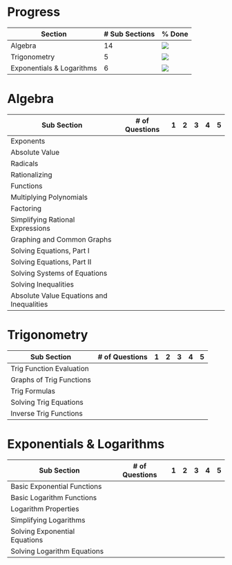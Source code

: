 # Progress

| Section | # Sub Sections | % Done |
|---------|-------------|--------|
| Algebra | 14 | ![](http://progressed.io/bar/71) |
| Trigonometry | 5 | ![](http://progressed.io/bar/60) |
| Exponentials & Logarithms | 6 | ![](http://progressed.io/bar/0) |

# Algebra

| Sub Section | # of Questions | 1 | 2 | 3 | 4 | 5 |
|-------------|----------------|---|---|---|---|---|
| Exponents |  |  |  |  |  |  |
| Absolute Value |  |  |  |  |  |  |
| Radicals |  |  |  |  |  |  |
| Rationalizing |  |  |  |  |  |  |
| Functions |  |  |  |  |  |  |
| Multiplying Polynomials |  |  |  |  |  |  |
| Factoring |  |  |  |  |  |  |
| Simplifying Rational Expressions |  |  |  |  |  |  |
| Graphing and Common Graphs |  |  |  |  |  |  |
| Solving Equations, Part I |  |  |  |  |  |  |
| Solving Equations, Part II |  |  |  |  |  |  |
| Solving Systems of Equations |  |  |  |  |  |  |
| Solving Inequalities |  |  |  |  |  |  |
| Absolute Value Equations and Inequalities |  |  |  |  |  |  |

# Trigonometry

| Sub Section | # of Questions | 1 | 2 | 3 | 4 | 5 |
|-------------|----------------|---|---|---|---|---|
| Trig Function Evaluation |  |  |  |  |  |  |
| Graphs of Trig Functions |  |  |  |  |  |  |
| Trig Formulas |  |  |  |  |  |  |
| Solving Trig Equations |  |  |  |  |  |  |
| Inverse Trig Functions |  |  |  |  |  |  |

# Exponentials & Logarithms

| Sub Section | # of Questions | 1 | 2 | 3 | 4 | 5 |
|-------------|----------------|---|---|---|---|---|
| Basic Exponential Functions |  |  |  |  |  |  |
| Basic Logarithm Functions |  |  |  |  |  |  |
| Logarithm Properties |  |  |  |  |  |  |
| Simplifying Logarithms |  |  |  |  |  |  |
| Solving Exponential Equations |  |  |  |  |  |  |
| Solving Logarithm Equations |  |  |  |  |  |  |
